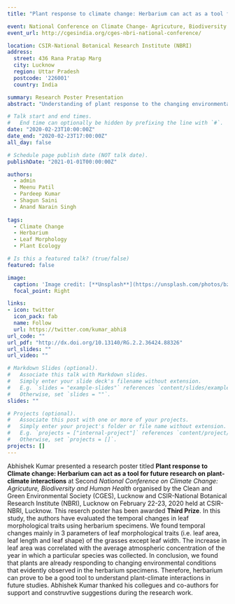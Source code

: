 ```yaml
---
title: "Plant response to climate change: Herbarium can act as a tool for future research on plant-climate interactions"

event: National Conference on Climate Change- Agricuture, Biodiversity and Human Health
event_url: http://cgesindia.org/cges-nbri-national-conference/

location: CSIR-National Botanical Research Institute (NBRI)
address:
  street: 436 Rana Pratap Marg
  city: Lucknow
  region: Uttar Pradesh
  postcode: '226001'
  country: India

summary: Research Poster Presentation
abstract: "Understanding of plant response to the changing environmental conditions are of central importance for biodiversity conservation. In this study, we evaluated the temporal changes in leaf morphological traits using herbarium specimens. We found temporal changes mainly in 3 parameters of leaf morphological traits (i.e. leaf area, leaf length and leaf shape) of the grasses except leaf width. The increase in leaf area was correlated with the average atmospheric $CO_2$ concentration of the year in which a particular species was collected. In conclusion, we found that plants are already responding to changing environmental conditions that evidently observed in the herbarium specimens. Therefore, herbarium can prove to be a good tool to understand plant-climate interactions in future studies."

# Talk start and end times.
#   End time can optionally be hidden by prefixing the line with `#`.
date: "2020-02-23T10:00:00Z"
date_end: "2020-02-23T17:00:00Z"
all_day: false

# Schedule page publish date (NOT talk date).
publishDate: "2021-01-01T00:00:00Z"

authors:
  - admin
  - Meenu Patil
  - Pardeep Kumar
  - Shagun Saini
  - Anand Narain Singh
  
tags:
  - Climate Change
  - Herbarium
  - Leaf Morphology
  - Plant Ecology

# Is this a featured talk? (true/false)
featured: false

image:
  caption: 'Image credit: [**Unsplash**](https://unsplash.com/photos/bzdhc5b3Bxs)'
  focal_point: Right

links:
- icon: twitter
  icon_pack: fab
  name: Follow
  url: https://twitter.com/kumar_abhi8
url_code: ""
url_pdf: "http://dx.doi.org/10.13140/RG.2.2.36424.88326"
url_slides: ""
url_video: ""

# Markdown Slides (optional).
#   Associate this talk with Markdown slides.
#   Simply enter your slide deck's filename without extension.
#   E.g. `slides = "example-slides"` references `content/slides/example-slides.md`.
#   Otherwise, set `slides = ""`.
slides: ""

# Projects (optional).
#   Associate this post with one or more of your projects.
#   Simply enter your project's folder or file name without extension.
#   E.g. `projects = ["internal-project"]` references `content/project/deep-learning/index.md`.
#   Otherwise, set `projects = []`.
projects: []
---
```


Abhishek Kumar presented a research poster titled **Plant response to Climate change: Herbarium can act as a tool for future research on plant-climate interactions** at Second *National Conference on Climate Change: Agricuture, Biodiversity and Human Health* organised by the Clean and Green Environmental Society (CGES), Lucknow and CSIR-National Botanical Research Institute (NBRI), Lucknow on February 22-23, 2020 held at CSIR-NBRI, Lucknow. This reserch poster has been awarded **Third Prize**. In this study, the authors have evaluated the temporal changes in leaf morphological traits using herbarium specimens. We found temporal changes mainly in 3 parameters of leaf morphological traits (i.e. leaf area, leaf length and leaf shape) of the grasses except leaf width. The increase in leaf area was correlated with the average atmospheric  concentration of the year in which a particular species was collected. In conclusion, we found that plants are already responding to changing environmental conditions that evidently observed in the herbarium specimens. Therefore, herbarium can prove to be a good tool to understand plant-climate interactions in future studies. Abhishek Kumar thanked his collegues and co-authors for support and construvtive suggestions during the research work.
